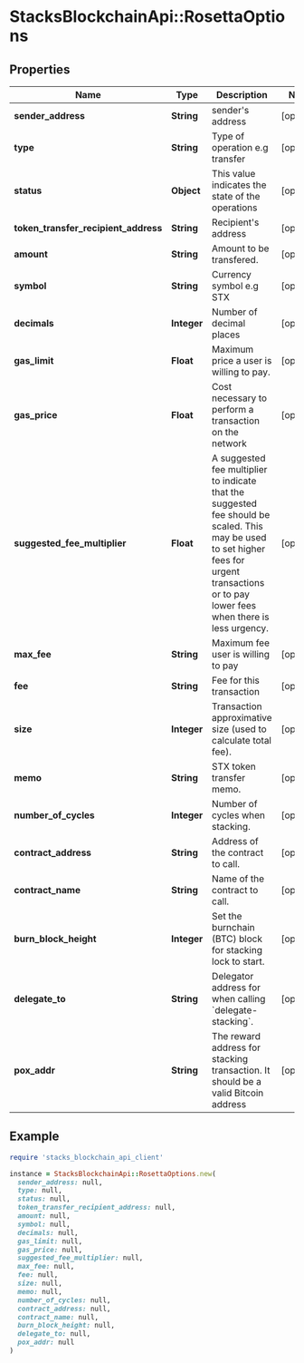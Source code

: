 # StacksBlockchainApi::RosettaOptions

## Properties

| Name | Type | Description | Notes |
| ---- | ---- | ----------- | ----- |
| **sender_address** | **String** | sender&#39;s address  | [optional] |
| **type** | **String** | Type of operation e.g transfer | [optional] |
| **status** | **Object** | This value indicates the state of the operations | [optional] |
| **token_transfer_recipient_address** | **String** | Recipient&#39;s address | [optional] |
| **amount** | **String** | Amount to be transfered. | [optional] |
| **symbol** | **String** | Currency symbol e.g STX | [optional] |
| **decimals** | **Integer** | Number of decimal places | [optional] |
| **gas_limit** | **Float** | Maximum price a user is willing to pay. | [optional] |
| **gas_price** | **Float** | Cost necessary to perform a transaction on the network | [optional] |
| **suggested_fee_multiplier** | **Float** |  A suggested fee multiplier to indicate that the suggested fee should be scaled. This may be used to set higher fees for urgent transactions or to pay lower fees when there is less urgency. | [optional] |
| **max_fee** | **String** | Maximum fee user is willing to pay | [optional] |
| **fee** | **String** | Fee for this transaction | [optional] |
| **size** | **Integer** | Transaction approximative size (used to calculate total fee). | [optional] |
| **memo** | **String** | STX token transfer memo. | [optional] |
| **number_of_cycles** | **Integer** | Number of cycles when stacking. | [optional] |
| **contract_address** | **String** | Address of the contract to call. | [optional] |
| **contract_name** | **String** | Name of the contract to call. | [optional] |
| **burn_block_height** | **Integer** | Set the burnchain (BTC) block for stacking lock to start. | [optional] |
| **delegate_to** | **String** | Delegator address for when calling &#x60;delegate-stacking&#x60;. | [optional] |
| **pox_addr** | **String** | The reward address for stacking transaction. It should be a valid Bitcoin address | [optional] |

## Example

```ruby
require 'stacks_blockchain_api_client'

instance = StacksBlockchainApi::RosettaOptions.new(
  sender_address: null,
  type: null,
  status: null,
  token_transfer_recipient_address: null,
  amount: null,
  symbol: null,
  decimals: null,
  gas_limit: null,
  gas_price: null,
  suggested_fee_multiplier: null,
  max_fee: null,
  fee: null,
  size: null,
  memo: null,
  number_of_cycles: null,
  contract_address: null,
  contract_name: null,
  burn_block_height: null,
  delegate_to: null,
  pox_addr: null
)
```

